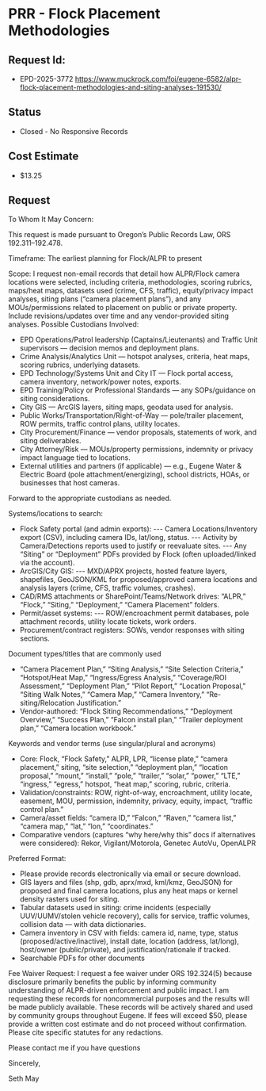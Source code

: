 # PRR - Flock Placement Methodologies
## Request Id:
* EPD-2025-3772
https://www.muckrock.com/foi/eugene-6582/alpr-flock-placement-methodologies-and-siting-analyses-191530/

## Status
* Closed - No Responsive Records

## Cost Estimate
* $13.25

## Request 


To Whom It May Concern:

This request is made pursuant to Oregon’s Public Records Law, ORS 192.311–192.478.

Timeframe: The earliest planning for Flock/ALPR to present

Scope:
I request non-email records that detail how ALPR/Flock camera locations were selected, including criteria, methodologies, scoring rubrics, maps/heat maps, datasets used (crime, CFS, traffic), equity/privacy impact analyses, siting plans (“camera placement plans”), and any MOUs/permissions related to placement on public or private property. Include revisions/updates over time and any vendor-provided siting analyses.
Possible Custodians Involved:
- EPD Operations/Patrol leadership (Captains/Lieutenants) and Traffic Unit supervisors — decision memos and deployment plans.
- Crime Analysis/Analytics Unit — hotspot analyses, criteria, heat maps, scoring rubrics, underlying datasets.
- EPD Technology/Systems Unit and City IT — Flock portal access, camera inventory, network/power notes, exports.
- EPD Training/Policy or Professional Standards — any SOPs/guidance on siting considerations.
- City GIS — ArcGIS layers, siting maps, geodata used for analysis.
- Public Works/Transportation/Right-of-Way — pole/trailer placement, ROW permits, traffic control plans, utility locates.
- City Procurement/Finance — vendor proposals, statements of work, and siting deliverables.
- City Attorney/Risk — MOUs/property permissions, indemnity or privacy impact language tied to locations.
- External utilities and partners (if applicable) — e.g., Eugene Water & Electric Board (pole attachment/energizing), school districts, HOAs, or businesses that host cameras.

Forward to the appropriate custodians as needed.

Systems/locations to search:
- Flock Safety portal (and admin exports):
--- Camera Locations/Inventory export (CSV), including camera IDs, lat/long, status.
--- Activity by Camera/Detections reports used to justify or reevaluate sites.
--- Any “Siting” or “Deployment” PDFs provided by Flock (often uploaded/linked via the account).
- ArcGIS/City GIS:
--- MXD/APRX projects, hosted feature layers, shapefiles, GeoJSON/KML for proposed/approved camera locations and analysis layers (crime, CFS, traffic volumes, crashes).
- CAD/RMS attachments or SharePoint/Teams/Network drives: “ALPR,” “Flock,” “Siting,” “Deployment,” “Camera Placement” folders.
- Permit/asset systems:
--- ROW/encroachment permit databases, pole attachment records, utility locate tickets, work orders.
- Procurement/contract registers: SOWs, vendor responses with siting sections.

Document types/titles that are commonly used
- “Camera Placement Plan,” “Siting Analysis,” “Site Selection Criteria,” “Hotspot/Heat Map,” “Ingress/Egress Analysis,” “Coverage/ROI Assessment,” “Deployment Plan,” “Pilot Report,” “Location Proposal,” “Siting Walk Notes,” “Camera Map,” “Camera Inventory,” “Re-siting/Relocation Justification.”
- Vendor-authored: “Flock Siting Recommendations,” “Deployment Overview,” “Success Plan,” “Falcon install plan,” “Trailer deployment plan,” “Camera location workbook.”

Keywords and vendor terms (use singular/plural and acronyms)
- Core: Flock, “Flock Safety,” ALPR, LPR, “license plate,” “camera placement,” siting, “site selection,” “deployment plan,” “location proposal,” “mount,” “install,” “pole,” “trailer,” “solar,” “power,” “LTE,” “ingress,” “egress,” hotspot, “heat map,” scoring, rubric, criteria.
- Validation/constraints: ROW, right-of-way, encroachment, utility locate, easement, MOU, permission, indemnity, privacy, equity, impact, “traffic control plan.”
- Camera/asset fields: “camera ID,” “Falcon,” “Raven,” “camera list,” “camera map,” “lat,” “lon,” “coordinates.”
- Comparative vendors (captures “why here/why this” docs if alternatives were considered): Rekor, Vigilant/Motorola, Genetec AutoVu, OpenALPR

Preferred Format:
- Please provide records electronically via email or secure download.
- GIS layers and files (shp, gdb, aprx/mxd, kml/kmz, GeoJSON) for proposed and final camera locations, plus any heat maps or kernel density rasters used for siting.
- Tabular datasets used in siting: crime incidents (especially UUV/UUMV/stolen vehicle recovery), calls for service, traffic volumes, collision data — with data dictionaries.
- Camera inventory in CSV with fields: camera id, name, type, status (proposed/active/inactive), install date, location (address, lat/long), host/owner (public/private), and justification/rationale if tracked.
- Searchable PDFs for other documents

Fee Waiver Request:
I request a fee waiver under ORS 192.324(5) because disclosure primarily benefits the public by informing community understanding of ALPR-driven enforcement and public impact. I am requesting these records for noncommercial purposes and the results will be made publicly available. These records will be actively shared and used by community groups throughout Eugene. If fees will exceed $50, please provide a written cost estimate and do not proceed without confirmation.
Please cite specific statutes for any redactions.

Please contact me if you have questions

Sincerely,

Seth May



